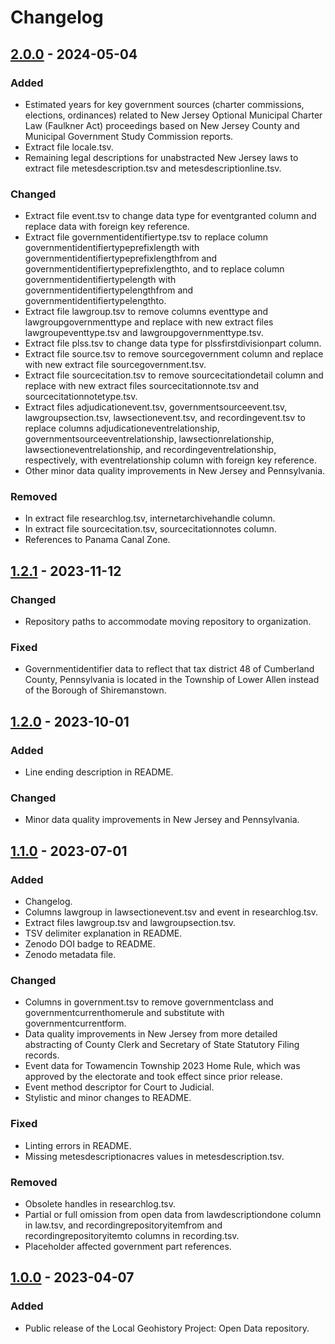# Changelog

## [2.0.0] - 2024-05-04

### Added

- Estimated years for key government sources (charter commissions, elections, ordinances) related to New Jersey Optional Municipal Charter Law (Faulkner Act) proceedings based on New Jersey County and Municipal Government Study Commission reports.
- Extract file locale.tsv.
- Remaining legal descriptions for unabstracted New Jersey laws to extract file metesdescription.tsv and metesdescriptionline.tsv.

### Changed

- Extract file event.tsv to change data type for eventgranted column and replace data with foreign key reference.
- Extract file governmentidentifiertype.tsv to replace column governmentidentifiertypeprefixlength with governmentidentifiertypeprefixlengthfrom and governmentidentifiertypeprefixlengthto, and to replace column governmentidentifiertypelength with governmentidentifiertypelengthfrom and governmentidentifiertypelengthto.
- Extract file lawgroup.tsv to remove columns eventtype and lawgroupgovernmenttype and replace with new extract files lawgroupeventtype.tsv and lawgroupgovernmenttype.tsv.
- Extract file plss.tsv to change data type for plssfirstdivisionpart column.
- Extract file source.tsv to remove sourcegovernment column and replace with new extract file sourcegovernment.tsv.
- Extract file sourcecitation.tsv to remove sourcecitationdetail column and replace with new extract files sourcecitationnote.tsv and sourcecitationnotetype.tsv.
- Extract files adjudicationevent.tsv, governmentsourceevent.tsv, lawgroupsection.tsv, lawsectionevent.tsv, and recordingevent.tsv to replace columns adjudicationeventrelationship, governmentsourceeventrelationship, lawsectionrelationship, lawsectioneventrelationship, and recordingeventrelationship, respectively, with eventrelationship column with foreign key reference.
- Other minor data quality improvements in New Jersey and Pennsylvania.

### Removed

- In extract file researchlog.tsv, internetarchivehandle column.
- In extract file sourcecitation.tsv, sourcecitationnotes column.
- References to Panama Canal Zone.

## [1.2.1] - 2023-11-12

### Changed

- Repository paths to accommodate moving repository to organization.

### Fixed

- Governmentidentifier data to reflect that tax district 48 of Cumberland County, Pennsylvania is located in the Township of Lower Allen instead of the Borough of Shiremanstown.

## [1.2.0] - 2023-10-01

### Added

- Line ending description in README.

### Changed

- Minor data quality improvements in New Jersey and Pennsylvania.

## [1.1.0] - 2023-07-01

### Added

- Changelog.
- Columns lawgroup in lawsectionevent.tsv and event in researchlog.tsv.
- Extract files lawgroup.tsv and lawgroupsection.tsv.
- TSV delimiter explanation in README.
- Zenodo DOI badge to README.
- Zenodo metadata file.

### Changed

- Columns in government.tsv to remove governmentclass and governmentcurrenthomerule and substitute with governmentcurrentform.
- Data quality improvements in New Jersey from more detailed abstracting of County Clerk and Secretary of State Statutory Filing records.
- Event data for Towamencin Township 2023 Home Rule, which was approved by the electorate and took effect since prior release.
- Event method descriptor for Court to Judicial.
- Stylistic and minor changes to README.

### Fixed

- Linting errors in README.
- Missing metesdescriptionacres values in metesdescription.tsv.

### Removed

- Obsolete handles in researchlog.tsv.
- Partial or full omission from open data from lawdescriptiondone column in law.tsv, and recordingrepositoryitemfrom and recordingrepositoryitemto columns in recording.tsv.
- Placeholder affected government part references.

## [1.0.0] - 2023-04-07

### Added

- Public release of the Local Geohistory Project: Open Data repository.

[2.0.0]: https://github.com/localgeohistoryproject/open-data/compare/v1.2.1...v2.0.0
[1.2.1]: https://github.com/localgeohistoryproject/open-data/compare/v1.2.0...v1.2.1
[1.2.0]: https://github.com/localgeohistoryproject/open-data/compare/v1.1.0...v1.2.0
[1.1.0]: https://github.com/localgeohistoryproject/open-data/compare/v1.0.0...v1.1.0
[1.0.0]: https://github.com/localgeohistoryproject/open-data/releases/tag/v1.0.0
